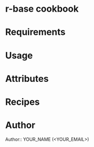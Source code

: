 # r-base cookbook

# Requirements

# Usage

# Attributes

# Recipes

# Author

Author:: YOUR_NAME (<YOUR_EMAIL>)
